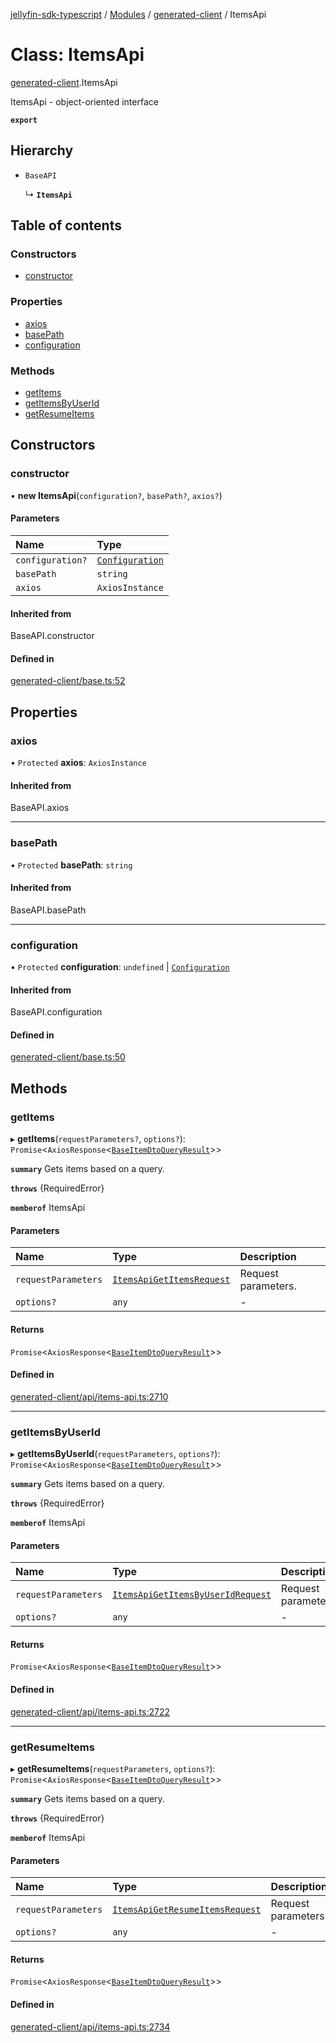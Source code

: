 [jellyfin-sdk-typescript](../README.md) / [Modules](../modules.md) / [generated-client](../modules/generated_client.md) / ItemsApi

# Class: ItemsApi

[generated-client](../modules/generated_client.md).ItemsApi

ItemsApi - object-oriented interface

**`export`**

## Hierarchy

- `BaseAPI`

  ↳ **`ItemsApi`**

## Table of contents

### Constructors

- [constructor](generated_client.ItemsApi.md#constructor)

### Properties

- [axios](generated_client.ItemsApi.md#axios)
- [basePath](generated_client.ItemsApi.md#basepath)
- [configuration](generated_client.ItemsApi.md#configuration)

### Methods

- [getItems](generated_client.ItemsApi.md#getitems)
- [getItemsByUserId](generated_client.ItemsApi.md#getitemsbyuserid)
- [getResumeItems](generated_client.ItemsApi.md#getresumeitems)

## Constructors

### constructor

• **new ItemsApi**(`configuration?`, `basePath?`, `axios?`)

#### Parameters

| Name | Type |
| :------ | :------ |
| `configuration?` | [`Configuration`](generated_client.Configuration.md) |
| `basePath` | `string` |
| `axios` | `AxiosInstance` |

#### Inherited from

BaseAPI.constructor

#### Defined in

[generated-client/base.ts:52](https://github.com/thornbill/jellyfin-sdk-typescript/blob/e430881/src/generated-client/base.ts#L52)

## Properties

### axios

• `Protected` **axios**: `AxiosInstance`

#### Inherited from

BaseAPI.axios

___

### basePath

• `Protected` **basePath**: `string`

#### Inherited from

BaseAPI.basePath

___

### configuration

• `Protected` **configuration**: `undefined` \| [`Configuration`](generated_client.Configuration.md)

#### Inherited from

BaseAPI.configuration

#### Defined in

[generated-client/base.ts:50](https://github.com/thornbill/jellyfin-sdk-typescript/blob/e430881/src/generated-client/base.ts#L50)

## Methods

### getItems

▸ **getItems**(`requestParameters?`, `options?`): `Promise`<`AxiosResponse`<[`BaseItemDtoQueryResult`](../interfaces/generated_client.BaseItemDtoQueryResult.md)\>\>

**`summary`** Gets items based on a query.

**`throws`** {RequiredError}

**`memberof`** ItemsApi

#### Parameters

| Name | Type | Description |
| :------ | :------ | :------ |
| `requestParameters` | [`ItemsApiGetItemsRequest`](../interfaces/generated_client.ItemsApiGetItemsRequest.md) | Request parameters. |
| `options?` | `any` | - |

#### Returns

`Promise`<`AxiosResponse`<[`BaseItemDtoQueryResult`](../interfaces/generated_client.BaseItemDtoQueryResult.md)\>\>

#### Defined in

[generated-client/api/items-api.ts:2710](https://github.com/thornbill/jellyfin-sdk-typescript/blob/e430881/src/generated-client/api/items-api.ts#L2710)

___

### getItemsByUserId

▸ **getItemsByUserId**(`requestParameters`, `options?`): `Promise`<`AxiosResponse`<[`BaseItemDtoQueryResult`](../interfaces/generated_client.BaseItemDtoQueryResult.md)\>\>

**`summary`** Gets items based on a query.

**`throws`** {RequiredError}

**`memberof`** ItemsApi

#### Parameters

| Name | Type | Description |
| :------ | :------ | :------ |
| `requestParameters` | [`ItemsApiGetItemsByUserIdRequest`](../interfaces/generated_client.ItemsApiGetItemsByUserIdRequest.md) | Request parameters. |
| `options?` | `any` | - |

#### Returns

`Promise`<`AxiosResponse`<[`BaseItemDtoQueryResult`](../interfaces/generated_client.BaseItemDtoQueryResult.md)\>\>

#### Defined in

[generated-client/api/items-api.ts:2722](https://github.com/thornbill/jellyfin-sdk-typescript/blob/e430881/src/generated-client/api/items-api.ts#L2722)

___

### getResumeItems

▸ **getResumeItems**(`requestParameters`, `options?`): `Promise`<`AxiosResponse`<[`BaseItemDtoQueryResult`](../interfaces/generated_client.BaseItemDtoQueryResult.md)\>\>

**`summary`** Gets items based on a query.

**`throws`** {RequiredError}

**`memberof`** ItemsApi

#### Parameters

| Name | Type | Description |
| :------ | :------ | :------ |
| `requestParameters` | [`ItemsApiGetResumeItemsRequest`](../interfaces/generated_client.ItemsApiGetResumeItemsRequest.md) | Request parameters. |
| `options?` | `any` | - |

#### Returns

`Promise`<`AxiosResponse`<[`BaseItemDtoQueryResult`](../interfaces/generated_client.BaseItemDtoQueryResult.md)\>\>

#### Defined in

[generated-client/api/items-api.ts:2734](https://github.com/thornbill/jellyfin-sdk-typescript/blob/e430881/src/generated-client/api/items-api.ts#L2734)
